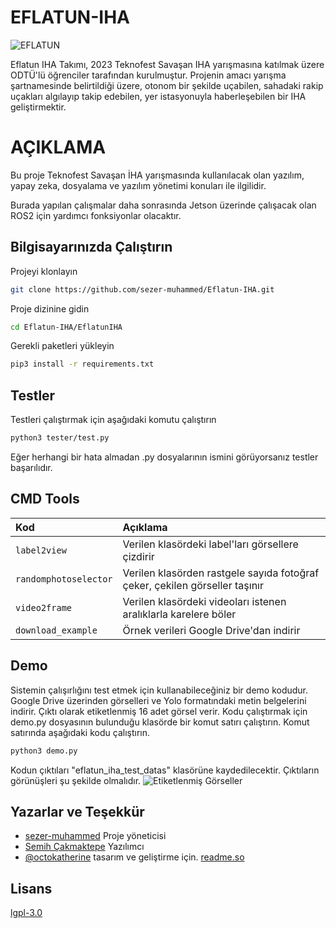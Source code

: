 
# EFLATUN-IHA
![EFLATUN](https://drive.google.com/file/d/1-arKEhjiuQ7zwFmp2QcsgLjZOpup5px7/view?usp=drivesdk)

Eflatun IHA Takımı, 2023 Teknofest Savaşan IHA yarışmasına katılmak üzere ODTÜ'lü öğrenciler tarafından kurulmuştur. Projenin amacı yarışma şartnamesinde belirtildiği üzere, otonom bir şekilde uçabilen, sahadaki rakip uçakları algılayıp takip edebilen, yer istasyonuyla haberleşebilen bir IHA geliştirmektir.


# AÇIKLAMA 

Bu proje Teknofest Savaşan İHA yarışmasında kullanılacak olan yazılım, yapay zeka, dosyalama ve yazılım yönetimi konuları ile ilgilidir.

Burada yapılan çalışmalar daha sonrasında Jetson üzerinde çalışacak olan ROS2 için yardımcı fonksiyonlar olacaktır.


## Bilgisayarınızda Çalıştırın

Projeyi klonlayın

```bash
git clone https://github.com/sezer-muhammed/Eflatun-IHA.git
```

Proje dizinine gidin

```bash
cd Eflatun-IHA/EflatunIHA
```

Gerekli paketleri yükleyin

```bash
pip3 install -r requirements.txt
```


  
## Testler

Testleri çalıştırmak için aşağıdaki komutu çalıştırın

```bash
python3 tester/test.py 
```

Eğer herhangi bir hata almadan .py dosyalarının ismini görüyorsanız testler başarılıdır.
## CMD Tools

| Kod | Açıklama                |
| :-------- | :------------------------- |
| `label2view` | Verilen klasördeki label'ları görsellere çizdirir |
| `randomphotoselector` | Verilen klasörden rastgele sayıda fotoğraf çeker, çekilen görseller taşınır |
| `video2frame` | Verilen klasördeki videoları istenen aralıklarla karelere böler |
| `download_example` | Örnek verileri Google Drive'dan indirir |

## Demo

Sistemin çalışırlığını test etmek için kullanabileceğiniz bir demo kodudur. Google Drive üzerinden görselleri ve Yolo formatındaki
metin belgelerini indirir. Çıktı olarak etiketlenmiş 16 adet görsel verir.
Kodu çalıştırmak için demo.py dosyasının bulunduğu klasörde bir komut satırı çalıştırın. Komut satırında aşağıdaki kodu çalıştırın.
```bash
python3 demo.py
``` 
Kodun çıktıları "eflatun_iha_test_datas" klasörüne kaydedilecektir. Çıktıların görünüşleri şu şekilde olmalıdır.
![Etiketlenmiş Görseller](https://drive.google.com/file/d/1_lYL12tZDasedHvDYD2-stAl83YdsYjP/view?usp=share_link)

## Yazarlar ve Teşekkür

- [sezer-muhammed](https://github.com/sezer-muhammed) Proje yöneticisi
- [Semih Çakmaktepe](https://github.com/GaryH0lt) Yazılımcı
- [@octokatherine](https://www.github.com/octokatherine) tasarım ve geliştirme için. [readme.so](https://readme.so/tr/)

  
## Lisans

[lgpl-3.0](https://choosealicense.com/licenses/lgpl-3.0/)

